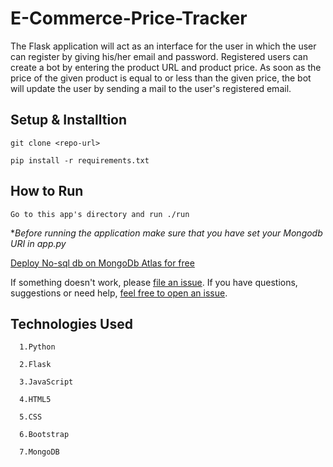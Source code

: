 # E-Commerce-Price-Tracker

The Flask application will act as an interface for the user in which the user can register by giving his/her email and password. Registered users can create a bot by entering the product URL and product price. As soon as the price of the given product is equal to or less than the given price, the bot will update the user by sending a mail to the user's registered email.


## Setup & Installtion

```git clone <repo-url>```

```pip install -r requirements.txt```

## How to Run


```Go to this app's directory and run ./run ```

*_Before running the application make sure that you have set your Mongodb URI in app.py_

[Deploy No-sql db on MongoDb Atlas for free](https://www.mongodb.com/docs/atlas/tutorial/deploy-free-tier-cluster/)



If something doesn't work, please [file an issue](https://github.com/00surya/E-Commerce-Price-Tracker/issues/new). If you have questions, suggestions or need help, [feel free to open an issue](https://github.com/00surya/E-Commerce-Price-Tracker/issues/new).



## Technologies Used
      1.Python

      2.Flask
      
      3.JavaScript
  
      4.HTML5

      5.CSS

      6.Bootstrap
      
      7.MongoDB
